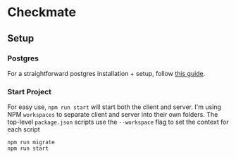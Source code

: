 # Checkmate

## Setup

### Postgres
For a straightforward postgres installation + setup, follow [this guide](https://www.sqlshack.com/setting-up-a-postgresql-database-on-mac/).


### Start Project
For easy use, `npm run start` will start both the client and server. I'm using NPM `workspaces` to separate client and server into their own folders. The top-level `package.json` scripts use the `--workspace` flag to set the context for each script
```
npm run migrate
npm run start
```